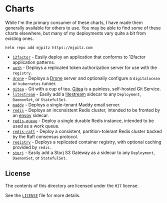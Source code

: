 # Charts

While I'm the primary consumer of these charts, I have made them generally available for others to use. You may be able 
to find some of these charts elsewhere, but many of my deployments vary quite a bit from existing ones.

```shell
helm repo add mjpitz https://mjpitz.com
```

- [`12factor`][12factor-chart] - Easily deploy an application that conforms to 12factor application patterns.
- [`auth`][auth-chart] - Deploys a replicated token authorization server for use with the `registry`.
- [`drone`][drone-chart] - Deploys a [Drone][] server and optionally configure a `digitalocean` or `kubernetes` runner.
- [`gitea`][gitea-chart] - Git with a cup of tea. [Gitea][] is a painless, self-hosted Git Service.
- [`litestream`][litestream-chart] - Easily add a [litestream][] sidecar to any `Deployment`, `DaemonSet`, or `StatefulSet`.
- [`maddy`][maddy-chart] - Deploys a single-tenant Maddy email server.
- [`redis`][redis-chart] - Deploys an inconsistent Redis cluster, intended to be fronted by an [envoy][] sidecar.
- [`redis-queue`][redis-queue-chart] - Deploy a single durable Redis instance, intended to be used as a work queue.
- [`redis-raft`][redis-raft-chart] - Deploy a consistent, partition-tolerant Redis cluster backed by the Raft consensus protocol.
- [`registry`][registry-chart] - Deploys a replicated container registry, with optional caching provided by `redis`.
- [`storj`][storj-chart] - Easily add a Storj S3 Gateway as a sidecar to any `Deployment`, `DaemonSet`, or `StatefulSet`.

[12factor-chart]: 12factor
[auth-chart]: auth
[drone-chart]: drone
[gitea-chart]: gitea
[litestream-chart]: litestream
[maddy-chart]: maddy
[redis-chart]: redis
[redis-queue-chart]: redis-queue
[redis-raft-chart]: redis-raft
[registry-chart]: registry
[storj-chart]: storj

[Drone]: https://www.drone.io
[Gitea]: https://gitea.com
[litestream]: https://litestream.io
[envoy]: https://www.envoyproxy.io/docs/envoy/latest/intro/arch_overview/other_protocols/redis

## License

The contents of this directory are licensed under the `MIT` license.

See the [`LICENSE`](LICENSE) file for more details.
